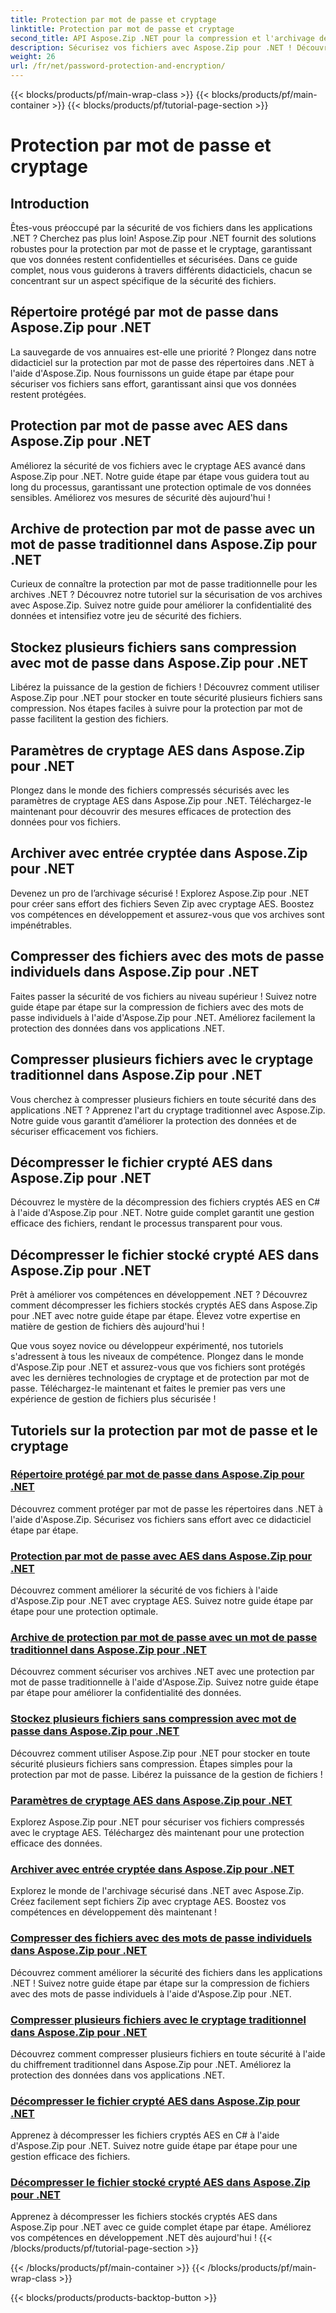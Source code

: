 ```yaml
---
title: Protection par mot de passe et cryptage
linktitle: Protection par mot de passe et cryptage
second_title: API Aspose.Zip .NET pour la compression et l'archivage de fichiers
description: Sécurisez vos fichiers avec Aspose.Zip pour .NET ! Découvrez des didacticiels étape par étape sur la protection et le cryptage par mot de passe, de l'AES aux méthodes traditionnelles.
weight: 26
url: /fr/net/password-protection-and-encryption/
---
```


{{< blocks/products/pf/main-wrap-class >}}
{{< blocks/products/pf/main-container >}}
{{< blocks/products/pf/tutorial-page-section >}}

# Protection par mot de passe et cryptage


## Introduction

Êtes-vous préoccupé par la sécurité de vos fichiers dans les applications .NET ? Cherchez pas plus loin! Aspose.Zip pour .NET fournit des solutions robustes pour la protection par mot de passe et le cryptage, garantissant que vos données restent confidentielles et sécurisées. Dans ce guide complet, nous vous guiderons à travers différents didacticiels, chacun se concentrant sur un aspect spécifique de la sécurité des fichiers.

## Répertoire protégé par mot de passe dans Aspose.Zip pour .NET

La sauvegarde de vos annuaires est-elle une priorité ? Plongez dans notre didacticiel sur la protection par mot de passe des répertoires dans .NET à l'aide d'Aspose.Zip. Nous fournissons un guide étape par étape pour sécuriser vos fichiers sans effort, garantissant ainsi que vos données restent protégées.

## Protection par mot de passe avec AES dans Aspose.Zip pour .NET

Améliorez la sécurité de vos fichiers avec le cryptage AES avancé dans Aspose.Zip pour .NET. Notre guide étape par étape vous guidera tout au long du processus, garantissant une protection optimale de vos données sensibles. Améliorez vos mesures de sécurité dès aujourd'hui !

## Archive de protection par mot de passe avec un mot de passe traditionnel dans Aspose.Zip pour .NET

Curieux de connaître la protection par mot de passe traditionnelle pour les archives .NET ? Découvrez notre tutoriel sur la sécurisation de vos archives avec Aspose.Zip. Suivez notre guide pour améliorer la confidentialité des données et intensifiez votre jeu de sécurité des fichiers.

## Stockez plusieurs fichiers sans compression avec mot de passe dans Aspose.Zip pour .NET

Libérez la puissance de la gestion de fichiers ! Découvrez comment utiliser Aspose.Zip pour .NET pour stocker en toute sécurité plusieurs fichiers sans compression. Nos étapes faciles à suivre pour la protection par mot de passe facilitent la gestion des fichiers.

## Paramètres de cryptage AES dans Aspose.Zip pour .NET

Plongez dans le monde des fichiers compressés sécurisés avec les paramètres de cryptage AES dans Aspose.Zip pour .NET. Téléchargez-le maintenant pour découvrir des mesures efficaces de protection des données pour vos fichiers.

## Archiver avec entrée cryptée dans Aspose.Zip pour .NET

Devenez un pro de l’archivage sécurisé ! Explorez Aspose.Zip pour .NET pour créer sans effort des fichiers Seven Zip avec cryptage AES. Boostez vos compétences en développement et assurez-vous que vos archives sont impénétrables.

## Compresser des fichiers avec des mots de passe individuels dans Aspose.Zip pour .NET

Faites passer la sécurité de vos fichiers au niveau supérieur ! Suivez notre guide étape par étape sur la compression de fichiers avec des mots de passe individuels à l'aide d'Aspose.Zip pour .NET. Améliorez facilement la protection des données dans vos applications .NET.

## Compresser plusieurs fichiers avec le cryptage traditionnel dans Aspose.Zip pour .NET

Vous cherchez à compresser plusieurs fichiers en toute sécurité dans des applications .NET ? Apprenez l'art du cryptage traditionnel avec Aspose.Zip. Notre guide vous garantit d’améliorer la protection des données et de sécuriser efficacement vos fichiers.

## Décompresser le fichier crypté AES dans Aspose.Zip pour .NET

Découvrez le mystère de la décompression des fichiers cryptés AES en C# à l'aide d'Aspose.Zip pour .NET. Notre guide complet garantit une gestion efficace des fichiers, rendant le processus transparent pour vous.

## Décompresser le fichier stocké crypté AES dans Aspose.Zip pour .NET

Prêt à améliorer vos compétences en développement .NET ? Découvrez comment décompresser les fichiers stockés cryptés AES dans Aspose.Zip pour .NET avec notre guide étape par étape. Élevez votre expertise en matière de gestion de fichiers dès aujourd'hui !

Que vous soyez novice ou développeur expérimenté, nos tutoriels s'adressent à tous les niveaux de compétence. Plongez dans le monde d'Aspose.Zip pour .NET et assurez-vous que vos fichiers sont protégés avec les dernières technologies de cryptage et de protection par mot de passe. Téléchargez-le maintenant et faites le premier pas vers une expérience de gestion de fichiers plus sécurisée !
## Tutoriels sur la protection par mot de passe et le cryptage
### [Répertoire protégé par mot de passe dans Aspose.Zip pour .NET](./password-protect-directory/)
Découvrez comment protéger par mot de passe les répertoires dans .NET à l'aide d'Aspose.Zip. Sécurisez vos fichiers sans effort avec ce didacticiel étape par étape.
### [Protection par mot de passe avec AES dans Aspose.Zip pour .NET](./password-protect-with-aes/)
Découvrez comment améliorer la sécurité de vos fichiers à l'aide d'Aspose.Zip pour .NET avec cryptage AES. Suivez notre guide étape par étape pour une protection optimale.
### [Archive de protection par mot de passe avec un mot de passe traditionnel dans Aspose.Zip pour .NET](./password-protect-archive-traditional-password/)
Découvrez comment sécuriser vos archives .NET avec une protection par mot de passe traditionnelle à l'aide d'Aspose.Zip. Suivez notre guide étape par étape pour améliorer la confidentialité des données.
### [Stockez plusieurs fichiers sans compression avec mot de passe dans Aspose.Zip pour .NET](./store-multiple-files-no-compression-password/)
Découvrez comment utiliser Aspose.Zip pour .NET pour stocker en toute sécurité plusieurs fichiers sans compression. Étapes simples pour la protection par mot de passe. Libérez la puissance de la gestion de fichiers !
### [Paramètres de cryptage AES dans Aspose.Zip pour .NET](./aes-encryption-settings/)
Explorez Aspose.Zip pour .NET pour sécuriser vos fichiers compressés avec le cryptage AES. Téléchargez dès maintenant pour une protection efficace des données.
### [Archiver avec entrée cryptée dans Aspose.Zip pour .NET](./archive-with-encrypted-entry/)
Explorez le monde de l'archivage sécurisé dans .NET avec Aspose.Zip. Créez facilement sept fichiers Zip avec cryptage AES. Boostez vos compétences en développement dès maintenant !
### [Compresser des fichiers avec des mots de passe individuels dans Aspose.Zip pour .NET](./compress-files-individual-passwords/)
Découvrez comment améliorer la sécurité des fichiers dans les applications .NET ! Suivez notre guide étape par étape sur la compression de fichiers avec des mots de passe individuels à l'aide d'Aspose.Zip pour .NET.
### [Compresser plusieurs fichiers avec le cryptage traditionnel dans Aspose.Zip pour .NET](./compress-multiple-files-traditional-encryption/)
Découvrez comment compresser plusieurs fichiers en toute sécurité à l'aide du chiffrement traditionnel dans Aspose.Zip pour .NET. Améliorez la protection des données dans vos applications .NET.
### [Décompresser le fichier crypté AES dans Aspose.Zip pour .NET](./decompress-aes-encrypted-file/)
Apprenez à décompresser les fichiers cryptés AES en C# à l'aide d'Aspose.Zip pour .NET. Suivez notre guide étape par étape pour une gestion efficace des fichiers.
### [Décompresser le fichier stocké crypté AES dans Aspose.Zip pour .NET](./decompress-aes-encrypted-stored-file/)
Apprenez à décompresser les fichiers stockés cryptés AES dans Aspose.Zip pour .NET avec ce guide complet étape par étape. Améliorez vos compétences en développement .NET dès aujourd'hui !
{{< /blocks/products/pf/tutorial-page-section >}}

{{< /blocks/products/pf/main-container >}}
{{< /blocks/products/pf/main-wrap-class >}}

{{< blocks/products/products-backtop-button >}}
